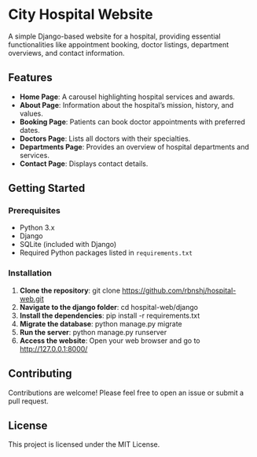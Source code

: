 # City Hospital Website

A simple Django-based website for a hospital, providing essential functionalities like appointment booking, doctor listings, department overviews, and contact information.

## Features
- **Home Page**: A carousel highlighting hospital services and awards.
- **About Page**: Information about the hospital’s mission, history, and values.
- **Booking Page**: Patients can book doctor appointments with preferred dates.
- **Doctors Page**: Lists all doctors with their specialties.
- **Departments Page**: Provides an overview of hospital departments and services.
- **Contact Page**: Displays contact details.

## Getting Started

### Prerequisites
- Python 3.x
- Django
- SQLite (included with Django)
- Required Python packages listed in `requirements.txt`

### Installation
1. **Clone the repository**:
   git clone https://github.com/rbnshj/hospital-web.git
2. **Navigate to the django folder**:
   cd hospital-web/django
3. **Install the dependencies**:
   pip install -r requirements.txt
4. **Migrate the database**:
   python manage.py migrate
5. **Run the server**:
   python manage.py runserver
6. **Access the website**:
   Open your web browser and go to http://127.0.0.1:8000/

## Contributing
Contributions are welcome! Please feel free to open an issue or submit a pull request.

## License
This project is licensed under the MIT License.
